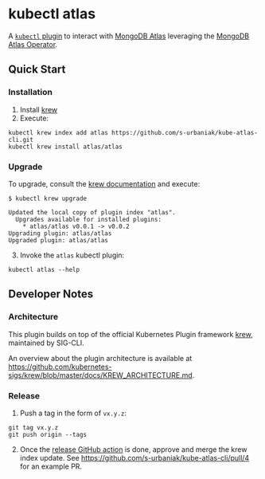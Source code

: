 # kubectl atlas

A [`kubectl` plugin](https://kubernetes.io/docs/tasks/extend-kubectl/kubectl-plugins/) to interact with [MongoDB Atlas](https://www.mongodb.com/cloud/atlas) leveraging the [MongoDB Atlas Operator](https://www.mongodb.com/docs/atlas/atlas-operator/).

## Quick Start

### Installation

1. Install [krew](https://krew.sigs.k8s.io/)
2. Execute:
```
kubectl krew index add atlas https://github.com/s-urbaniak/kube-atlas-cli.git
kubectl krew install atlas/atlas
```

### Upgrade

To upgrade, consult the [krew documentation](https://krew.sigs.k8s.io/docs/user-guide/upgrading-plugins/) and execute:
```
$ kubectl krew upgrade

Updated the local copy of plugin index "atlas".
  Upgrades available for installed plugins:
    * atlas/atlas v0.0.1 -> v0.0.2
Upgrading plugin: atlas/atlas
Upgraded plugin: atlas/atlas

```

3. Invoke the `atlas` kubectl plugin:
```
kubectl atlas --help
```

## Developer Notes

### Architecture

This plugin builds on top of the official Kubernetes Plugin framework [krew](https://github.com/kubernetes-sigs/krew/tree/master),
maintained by SIG-CLI.

An overview about the plugin architecture is available at https://github.com/kubernetes-sigs/krew/blob/master/docs/KREW_ARCHITECTURE.md.

### Release

1. Push a tag in the form of `vx.y.z`:
```
git tag vx.y.z
git push origin --tags
```
2. Once the [release GitHub action](https://github.com/s-urbaniak/kube-atlas-cli/actions/workflows/release.yml) is done,
approve and merge the krew index update. See https://github.com/s-urbaniak/kube-atlas-cli/pull/4 for an example PR.

